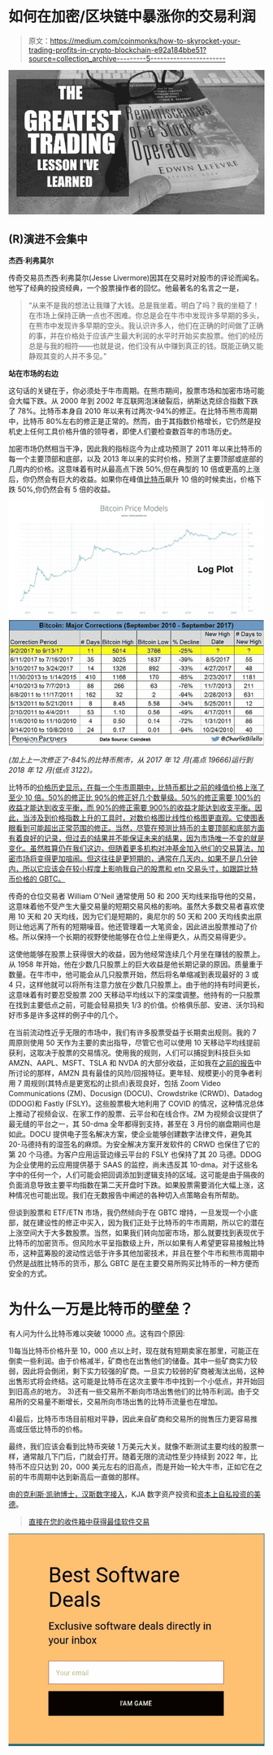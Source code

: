# 如何在加密/区块链中暴涨你的交易利润

> 原文：<https://medium.com/coinmonks/how-to-skyrocket-your-trading-profits-in-crypto-blockchain-e92a184bbe51?source=collection_archive---------5----------------------->

![](img/012508fee7875569a6948f6425ce6a35.png)

## **(R)演进不会集中**

**杰西·利弗莫尔**

传奇交易员杰西·利弗莫尔(Jesse Livermore)因其在交易时对股市的评论而闻名。他写了经典的投资经典，一个股票操作者的回忆。他最著名的名言之一是，

> “从来不是我的想法让我赚了大钱。总是我坐着。明白了吗？我的坐稳了！在市场上保持正确一点也不困难。你总是会在牛市中发现许多早期的多头，在熊市中发现许多早期的空头。我认识许多人，他们在正确的时间做了正确的事，并在价格处于应该产生最大利润的水平时开始买卖股票。他们的经历总是与我的相符——也就是说，他们没有从中赚到真正的钱。既能正确又能静观其变的人并不多见。”

**站在市场的右边**

这句话的关键在于，你必须处于牛市周期。在熊市期间，股票市场和加密市场可能会大幅下跌。从 2000 年到 2002 年互联网泡沫破裂后，纳斯达克综合指数下跌了 78%。比特币本身自 2010 年以来有过两次-94%的修正。在比特币熊市周期中，比特币 80%左右的修正是正常的。然而，由于其指数价格增长，它仍然是投机史上任何工具价格升值的领导者，即使人们要检查数百年的市场历史。

加密市场仍然相当干净，因此我的指标迄今为止成功预测了 2011 年以来比特币的每一个主要顶部和底部，以及 2013 年以来的实时价格，预测了主要顶部或底部的几周内的价格。这意味着有时从最高点下跌 50%,但在典型的 10 倍或更高的上涨后，你仍然会有巨大的收益。如果你在峰值[比特币](https://blog.coincodecap.com/a-candid-explanation-of-bitcoin/)飙升 10 倍的时候卖出，价格下跌 50%,你仍然会有 5 倍的收益。

![](img/5cb994cfab6bdec88751843d61f52524.png)![](img/da13ec38f52112d5795e1d8a0fa5b5f5.png)

*(加上上一次修正了-84%的比特币熊市，从 2017 年 12 月(高点 19666)运行到 2018 年 12 月(低点 3122)。*

比特币的[价格历史显示，在每一个牛市周期中，比特币都比之前的峰值价格上涨了至少 10 倍。50%的修正比 90%的修正好几个数量级。50%的修正需要 100%的收益才能达到收支平衡，而 90%的修正需要 900%的收益才能达到收支平衡。因此，当涉及到价格指数上升的工具时，对数价格图比线性价格图更直观。它使图表眼看到可能超出正常范围的修正。当然，尽管在预测比特币的主要顶部和底部方面有着良好的记录，但过去的结果并不能保证未来的结果，因为市场唯一不变的就是变化。虽然胜算仍在我们这边，但随着更多机构对冲基金加入他们的交易算法，加密市场将变得更加喧闹。但这往往是更短期的，通常在几天内，如果不是几分钟内，所以它应该会在较小程度上影响我自己的股票和 etn 交易头寸，如跟踪比特币价格的 GBTC。](https://blog.coincodecap.com/how-to-get-bitcoin-historical-price)

传奇的仓位交易者 William O'Neil 通常使用 50 和 200 天均线来指导他的交易，这意味着他不受产生大量交易量的短期交易风格的影响。虽然大多数交易者喜欢使用 10 天和 20 天均线，因为它们是短期的，奥尼尔的 50 天和 200 天均线卖出原则让他远离了所有的短期噪音。他还管理着一大笔资金，因此进出股票推动了价格。所以保持一个长期的视野使他能够在仓位上坐得更久，从而交易得更少。

这使他能够在股票上获得很大的收益，因为他经常连续几个月坐在赚钱的股票上。从 1958 年开始，他在少数几只股票上的巨大收益是他长期记录的原因。质量重于数量。在牛市中，他可能会从几只股票开始，然后将名单缩减到表现最好的 3 或 4 只，这样他就可以将所有注意力放在少数几只股票上。由于他的持有时间更长，这意味着有时要忍受股票 200 天移动平均线以下的深度调整。他持有的一只股票在找到主要低点之前，可能会轻易损失 1/3 的价值。价格俱乐部、安进、沃尔玛和好市多是许多这样的例子中的几个。

在当前流动性近乎无限的市场中，我们有许多股票受益于长期卖出规则。我的 7 周原则使用 50 天作为主要的卖出指导，尽管它也可以使用 10 天移动平均线提前获利，这取决于股票的交易情况。使用我的规则，人们可以捕捉到科技巨头如 AMZN、AAPL、MSFT、TSLA 和 NVDA 的大部分收益，正如我在[之前的报告](https://www.virtueofselfishinvesting.com/reports/view/market-lab-report-the-digital-misinformation-age)中所讨论的那样，AMZN 具有最佳的风险/回报特征。更年轻、规模更小的竞争者利用 7 周规则(其特点是更宽松的止损点)表现良好，包括 Zoom Video Communications (ZM)、Docusign (DOCU)、Crowdstrike (CRWD)、Datadog (DDOG)和 Fastly (FSLY)。这些股票极大地利用了 COVID 的情况，这种情况总体上推动了视频会议、在家工作的股票、云平台和在线合作。ZM 为视频会议提供了最无缝的平台之一，其 50-dma 全年都得到支持，甚至在 3 月份的崩盘期间也是如此。DOCU 提供电子签名解决方案，使企业能够创建数字法律文件，避免其 20-马德持有的湿签名的麻烦。为安全解决方案开发软件的 CRWD 也保住了它的第 20 个马德。为客户应用运营边缘云平台的 FSLY 也保持了其 20 马德。DDOG 为企业使用的云应用提供基于 SAAS 的监控，尚未违反其 10-dma。对于这些名字中的任何一个，人们可能会把回调添加到逻辑支持的区域。这可能是由于隔夜的负面消息导致主要平均指数在第二天开盘时下跌。如果股票需要消化大幅上涨，这种情况也可能出现。我们在无数报告中阐述的各种切入点策略会有所帮助。

但谈到股票和 ETF/ETN 市场，我仍然倾向于在 GBTC 增持，一旦发现一个小底部，就在建设性的修正中买入，因为我们正处于比特币的牛市周期，所以它的潜在上涨空间大于大多数股票。当然，如果我们转向加密市场，那么就要找到表现优于比特币的加密货币。但风险水平呈指数级上升，所以如果有人希望更容易接触比特币，这种蓝筹股的波动性远低于许多其他加密技术，并且在整个牛市和熊市周期中仍然是战胜比特币的货币，那么 GBTC 是在主要交易所购买比特币的一种方便而安全的方式。

# **为什么一万是比特币的壁垒？**

有人问为什么比特币难以突破 10000 点。这有四个原因:

1)每当比特币价格升至 10，000 点以上时，现在就有短期卖家在那里，可能正在倒卖一些利润。由于价格减半，矿商也在出售他们的储备。其中一些矿商实力较弱，因此将会倒闭，剩下实力较强的矿商。一旦实力较弱的矿商被淘汰出局，这种出售形式将会终结。这可能是比特币在这次主要牛市中找到一个小低点，并开始回到旧高点的地方。
3)还有一些交易所不断向市场出售他们的比特币利润。由于交易所的交易量不断增长，交易所向市场出售的比特币流量也在增加。

4)最后，比特币市场目前相对平静，因此来自矿商和交易所的抛售压力更容易推高或压低比特币的价格。

最终，我们应该会看到比特币突破 1 万美元大关。就像不断测试主要均线的股票一样，通常敲几下门后，门就会打开。随着无限的流动性至少持续到 2022 年，比特币不应只达到 20，000 美元左右的旧高点，而是开始一轮大牛市，正如它在之前的牛市周期中达到新高后一直做的那样。

由[的克利斯·凯驰博士，汉斯数字接入](https://hansedigitalaccess.com/)，KJA 数字资产投资和[资本上自私投资的美德](http://www.selfishinvesting.com/)。

> [直接在您的收件箱中获得最佳软件交易](https://coincodecap.com/?utm_source=coinmonks)

[![](img/7c0b3dfdcbfea594cc0ae7d4f9bf6fcb.png)](https://coincodecap.com/?utm_source=coinmonks)